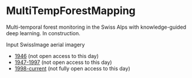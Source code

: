 # MultiTempForestMapping
Multi-temporal forest monitoring in the Swiss Alps with knowledge-guided deep learning. In construction.

Input SwissImage aerial imagery 
- [1946](https://www.swisstopo.admin.ch/en/orthoimage-swissimage-hist-1946) (not open access to this day)
- [1947-1997](https://www.swisstopo.admin.ch/en/orthoimage-swissimage-hist) (not open access to this day)
- [1998-current](https://www.swisstopo.admin.ch/en/orthoimage-swissimage-10) (not fully open access to this day)